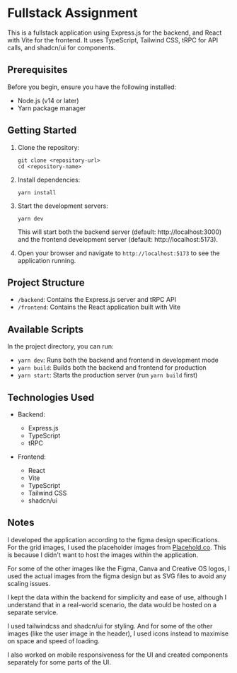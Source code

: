 # Fullstack Assignment

This is a fullstack application using Express.js for the backend, and React with Vite for the frontend. It uses TypeScript, Tailwind CSS, tRPC for API calls, and shadcn/ui for components.

## Prerequisites

Before you begin, ensure you have the following installed:

- Node.js (v14 or later)
- Yarn package manager

## Getting Started

1. Clone the repository:

   ```
   git clone <repository-url>
   cd <repository-name>
   ```

2. Install dependencies:

   ```
   yarn install
   ```

3. Start the development servers:

   ```
   yarn dev
   ```

   This will start both the backend server (default: http://localhost:3000) and the frontend development server (default: http://localhost:5173).

4. Open your browser and navigate to `http://localhost:5173` to see the application running.

## Project Structure

- `/backend`: Contains the Express.js server and tRPC API
- `/frontend`: Contains the React application built with Vite

## Available Scripts

In the project directory, you can run:

- `yarn dev`: Runs both the backend and frontend in development mode
- `yarn build`: Builds both the backend and frontend for production
- `yarn start`: Starts the production server (run `yarn build` first)

## Technologies Used

- Backend:

  - Express.js
  - TypeScript
  - tRPC

- Frontend:
  - React
  - Vite
  - TypeScript
  - Tailwind CSS
  - shadcn/ui

## Notes

I developed the application according to the figma design specifications. For the grid images, I used the placeholder images from [Placehold.co](https://placehold.co/). This is because I didn't want to host the images within the application.

For some of the other images like the Figma, Canva and Creative OS logos, I used the actual images from the figma design but as SVG files to avoid any scaling issues.

I kept the data within the backend for simplicity and ease of use, although I understand that in a real-world scenario, the data would be hosted on a separate service.

I used tailwindcss and shadcn/ui for styling. And for some of the other images (like the user image in the header), I used icons instead to maximise on space and speed of loading.

I also worked on mobile responsiveness for the UI and created components separately for some parts of the UI.